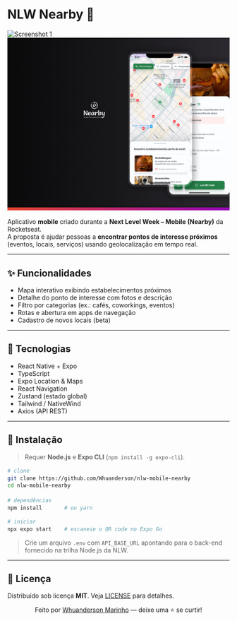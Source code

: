 # NLW Nearby 📍


  <img src="https://raw.githubusercontent.com/Whuanderson/nlw-mobile-nearby/refs/heads/main/.github/%F0%9F%92%BB.jpg" alt="Screenshot 1"/>
  <img src="https://raw.githubusercontent.com/Whuanderson/nlw-mobile-nearby/refs/heads/main/.github/Group%202%20(1).png" alt="Screenshot 2"/>


Aplicativo **mobile** criado durante a **Next Level Week – Mobile (Nearby)** da Rocketseat.  
A proposta é ajudar pessoas a **encontrar pontos de interesse próximos** (eventos, locais, serviços) usando geolocalização em tempo real.

---

## ✨ Funcionalidades

- Mapa interativo exibindo estabelecimentos próximos  
- Detalhe do ponto de interesse com fotos e descrição  
- Filtro por categorias (ex.: cafés, coworkings, eventos)  
- Rotas e abertura em apps de navegação  
- Cadastro de novos locais (beta)  

---

## 🚀 Tecnologias

- React Native + Expo  
- TypeScript  
- Expo Location & Maps  
- React Navigation  
- Zustand (estado global)  
- Tailwind / NativeWind  
- Axios (API REST)  

---

## 📲 Instalação

> Requer **Node.js** e **Expo CLI** (`npm install -g expo-cli`).

```bash
# clone
git clone https://github.com/Whuanderson/nlw-mobile-nearby
cd nlw-mobile-nearby

# dependências
npm install       # ou yarn
```

```bash
# iniciar
npx expo start    # escaneie o QR code no Expo Go
```

> Crie um arquivo `.env` com `API_BASE_URL` apontando para o back-end fornecido na trilha Node.js da NLW.

---

## 📝 Licença

Distribuído sob licença **MIT**. Veja [LICENSE](LICENSE) para detalhes.

<p align="center">
  Feito por <a href="https://github.com/Whuanderson">Whuanderson Marinho</a> — deixe uma ⭐️ se curtir!
</p>
